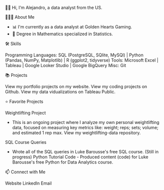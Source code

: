 👋🏼 Hi, I’m Alejandro, a data analyst from the US.

🙋🏽‍♂️ About Me

- 📊 I'm currently as a data analyst at Golden Hearts Gaming.
- 📐 Degree in Mathematics specialized in Statistics.

🛠 Skills

Programming Languages: SQL (PostgreSQL, SQlite, MySQl) | Python (Pandas, NumPy, Matplotlib) | R (ggplot2, tidyverse)
Tools: Microsoft Excel | Tableau | Google Looker Studio | Google BigQuery
Misc: Git

📚 Projects

View my portfolio projects on my website.
View my coding projects on Github.
View my data vidualizations on Tableau Public.

⭐ Favorite Projects

Weightlifting Project
- This is an ongoing project where I analyze my own personal weightlifting data, focused on measuring key metrics like: weight; reps; sets; volume; and estimated 1 rep max. View my weightlifting-data repository.

SQL Course Queries
- Wrote all of the SQL queries in Luke Barousse's free SQL course. (Still in progress) Python Tutorial Code - Produced content (code) for Luke Barousse's free Python for Data Analytics course.
  
📫 Connect with Me

Website
LinkedIn
Email
